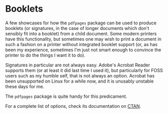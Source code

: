 Booklets
========

A few showcases for how the `pdfpages` package can be used to produce booklets
(or  signatures, in  the case  of longer  documents which  don't sensibly  fit
into  a  booklet)  from  a  child document. Some  modern  printers  have  this
functionality,  but sometimes  one may  wish  to print  a document  in such  a
fashion on  a printer without integrated  booklet support (or, as  has been my
experience, sometimes I'm just not smart  enough to convince the printer to do
the things I want it to do). 

Signatures in particular are not  always easy. Adobe's Acrobat Reader supports
them (or at least it did last time I used it), but particularly for FOSS users
such  as my  humble self,  that is  not always  an option.   Acrobat has  been
unsupported on Linux for  a while now, and it is  unusably unstable these days
for me.

The `pdfpages` package is quite handy for this predicament.

For   a   complete    list   of   options,   check    its   documentation   on
[CTAN](http://ctan.org/pkg/pdfpages).
